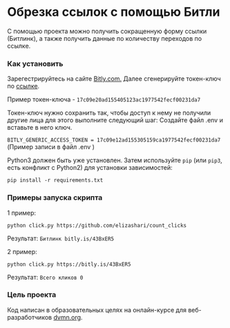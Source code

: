 # Обрезка ссылок с помощью Битли

С помощью проекта можно получить сокращенную форму ссылки (Битлинк), а также получить данные по количеству переходов по ссылке.

### Как установить
Зарегестрируйтесь на сайте [Bitly.com.](https://app.bitly.com/)
Далее cгенерируйте токен-ключ по [ссылке](https://app.bitly.com/settings/api/).

Пример токен-ключа - `17c09e20ad155405123ac1977542fecf00231da7`

Токен-ключ нужно сохранить так, чтобы доступ к нему не получили другие лица для этого выполните следующий шаг:
Создайте файл .env и вставьте в него ключ.

`BITLY_GENERIC_ACCESS_TOKEN = 17c09e12ad155305159ca1977542fecf00231da7` 
(Пример записи в файл .env )

Python3 должен быть уже установлен. 
Затем используйте `pip` (или `pip3`, есть конфликт с Python2) для установки зависимостей:
```
pip install -r requirements.txt
```

### Примеры запуска скрипта
1 пример:
```
python click.py https://github.com/elizashari/count_clicks
```
Результат:
`Битлинк bitly.is/43BxER5`

2 пример:
```
python click.py https://bitly.is/43BxER5 
```

Результат:
`Всего кликов 0`

### Цель проекта

Код написан в образовательных целях на онлайн-курсе для веб-разработчиков [dvmn.org](https://dvmn.org/).
